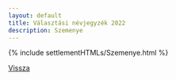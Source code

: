 ```yaml
---
layout: default
title: Választási névjegyzék 2022
description: Szemenye
---
```


{% include settlementHTMLs/Szemenye.html %}

[Vissza](./)